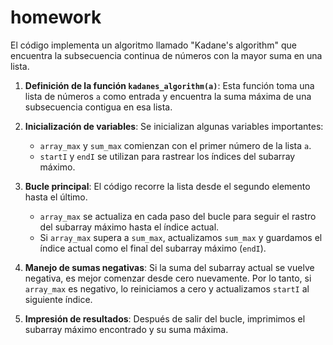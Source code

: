 # homework

El código implementa un algoritmo llamado "Kadane's algorithm" que encuentra la subsecuencia continua de números con la mayor suma en una lista.

1. **Definición de la función `kadanes_algorithm(a)`**: Esta función toma una lista de números `a` como entrada y encuentra la suma máxima de una subsecuencia contigua en esa lista.

2. **Inicialización de variables**: Se inicializan algunas variables importantes:
   - `array_max` y `sum_max` comienzan con el primer número de la lista `a`.
   - `startI` y `endI` se utilizan para rastrear los índices del subarray máximo.

3. **Bucle principal**: El código recorre la lista desde el segundo elemento hasta el último.
   - `array_max` se actualiza en cada paso del bucle para seguir el rastro del subarray máximo hasta el índice actual.
   - Si `array_max` supera a `sum_max`, actualizamos `sum_max` y guardamos el índice actual como el final del subarray máximo (`endI`).

4. **Manejo de sumas negativas**: Si la suma del subarray actual se vuelve negativa, es mejor comenzar desde cero nuevamente. Por lo tanto, si `array_max` es negativo, lo reiniciamos a cero y actualizamos `startI` al siguiente índice.

5. **Impresión de resultados**: Después de salir del bucle, imprimimos el subarray máximo encontrado y su suma máxima.

